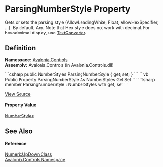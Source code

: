 # ParsingNumberStyle Property


Gets or sets the parsing style (AllowLeadingWhite, Float, AllowHexSpecifier, ...). By default, Any. Note that Hex style does not work with decimal. For hexadecimal display, use <a href="P_Avalonia_Controls_NumericUpDown_TextConverter">TextConverter</a>.



## Definition
**Namespace:** <a href="N_Avalonia_Controls">Avalonia.Controls</a>  
**Assembly:** Avalonia.Controls (in Avalonia.Controls.dll)

<Tabs groupId="api-code-preview">
<TabItem value="csharp" label="C#">
```csharp
public NumberStyles ParsingNumberStyle { get; set; }
```
</TabItem>
<TabItem value="vb" label="VB">
```vb
Public Property ParsingNumberStyle As NumberStyles
	Get
	Set
```
</TabItem>
<TabItem value="fsharp" label="F#">
```fsharp
member ParsingNumberStyle : NumberStyles with get, set
```
</TabItem>
</Tabs>



<a href="https://github.com/AvaloniaUI/Avalonia/tree/master/src/Avalonia.Controls/NumericUpDown/NumericUpDown.cs#L261" title="View the source code">View Source</a>



#### Property Value
<a href="https://learn.microsoft.com/dotnet/api/system.globalization.numberstyles" target="_blank" rel="noopener noreferrer">NumberStyles</a>

## See Also


#### Reference
<a href="T_Avalonia_Controls_NumericUpDown">NumericUpDown Class</a>  
<a href="N_Avalonia_Controls">Avalonia.Controls Namespace</a>  

